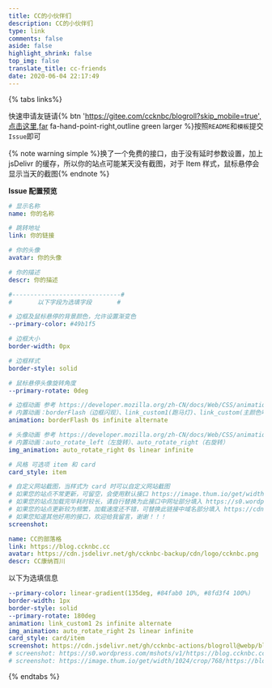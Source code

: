 ```yaml
---
title: CC的小伙伴们
description: CC的小伙伴们
type: link
comments: false
aside: false
highlight_shrink: false
top_img: false
translate_title: cc-friends
date: 2020-06-04 22:17:49
---
```


{% tabs links%}
<!-- tab 申请须知@fas fa-check-circle -->

快速申请友链请{% btn 'https://gitee.com/ccknbc/blogroll?skip_mobile=true',点击这里,far fa-hand-point-right,outline green larger %}按照`README`和`模板`提交`Issue`即可

{% note warning simple %}换了一个免费的接口，由于没有延时参数设置，加上 jsDelivr 的缓存，所以你的站点可能某天没有截图，对于 Item 样式，鼠标悬停会显示当天的截图{% endnote %}

**Issue 配置预览**

```yaml
# 显示名称
name: 你的名称

# 跳转地址
link: 你的链接

# 你的头像
avatar: 你的头像

# 你的描述
descr: 你的描述

#------------------------------#
#       以下字段为选填字段       #

# 边框及鼠标悬停的背景颜色，允许设置渐变色
--primary-color: #49b1f5

# 边框大小
border-width: 0px

# 边框样式
border-style: solid

# 鼠标悬停头像旋转角度
--primary-rotate: 0deg

# 边框动画 参考 https://developer.mozilla.org/zh-CN/docs/Web/CSS/animation
# 内置动画：borderFlash（边框闪现）、link_custom1(跑马灯)、link_custom(主颜色呼吸灯)
animation: borderFlash 0s infinite alternate

# 头像动画 参考 https://developer.mozilla.org/zh-CN/docs/Web/CSS/animation
# 内置动画：auto_rotate_left（左旋转）、auto_rotate_right（右旋转）
img_animation: auto_rotate_right 0s linear infinite

# 风格 可选项 item 和 card
card_style: item

# 自定义网站截图，当样式为 card 时可以自定义网站截图
# 如果您的站点不常更新，可留空，会使用默认接口 https://image.thum.io/get/width/1024/crop/768/https://blog.ccknbc.cc
# 如果您的站点加载完毕耗时较长，请自行替换为此接口中网址部分填入 https://s0.wordpress.com/mshots/v1/https://blog.ccknbc.cc?w=1280&h=960 
# 如果您的站点更新较为频繁，加载速度还不错，可替换此链接中域名部分填入 https://cdn.jsdelivr.net/gh/ccknbc-actions/blogroll@webp/blog.ccknbc.cc.webp
# 如果您知道其他好用的接口，欢迎给我留言，谢谢！！！
screenshot: 
```
<!-- 
{% link 友链截图列表, https://cdn.jsdelivr.net/gh/ccknbc-actions/blogroll@webp/, https://cdn.jsdelivr.net/gh/ccknbc-backup/cdn/logo/logo.png %}

{% ghcard ccknbc-actions/blogroll, theme=vue %}  -->

<!-- endtab -->

<!-- tab 我的信息 @fas fa-id-card -->

```yaml
name: CC的部落格
link: https://blog.ccknbc.cc
avatar: https://cdn.jsdelivr.net/gh/ccknbc-backup/cdn/logo/ccknbc.png
descr: CC康纳百川
```
以下为选填信息
```yaml
--primary-color: linear-gradient(135deg, #84fab0 10%, #8fd3f4 100%)
border-width: 1px
border-style: solid
--primary-rotate: 180deg
animation: link_custom1 2s infinite alternate
img_animation: auto_rotate_right 2s linear infinite
card_style: card/item
screenshot: https://cdn.jsdelivr.net/gh/ccknbc-actions/blogroll@webp/blog.ccknbc.cc.webp
# screenshot: https://s0.wordpress.com/mshots/v1/https://blog.ccknbc.cc?w=1280&h=960
# screenshot: https://image.thum.io/get/width/1024/crop/768/https://blog.ccknbc.cc
```
<!-- endtab -->

{% endtabs %}

<script src='https://cdn.jsdelivr.net/gh/ccknbc-actions/blogroll@master/friend.min.js'></script>
<script src="https://cdn.jsdelivr.net/gh/ccknbc-actions/blogroll@master/blogroll.js"></script>
<script>
  var obj = {
    el: '#friend1',
    owner: 'ccknbc',
    repo: 'blogroll',
    direction_sort: 'asc',
    sort_container:["康特CP专属","渣男小嘉专属"],
    labelDescr:{
      "康特CP专属":"<span style='color:#49b1f5;'>有点甜！</span>",
      "渣男小嘉专属":"<span style='color:lightgreen;'>一个有趣的男孩子</span>",
      "小伙伴们":"谢谢你们发现了我",
      "糖果屋":"一直白嫖一直爽",
    }
  }
  document.querySelector('.flink').insertAdjacentHTML('afterbegin', "<div id='friend1'></div>")
  new Friend(obj)
  getFriendsScreenShot({
    user:"ccknbc-actions",
    repo:"blogroll",
    branch:"webp",
    suffix:"webp",
    lazyImg: "https://cdn.jsdelivr.net/gh/ccknbc-backup/photos/blog/2020-10-10~13_03_22.webp",
    duration:"5e3"
  })
</script>